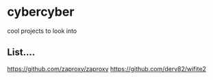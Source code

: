 # cybercyber
cool projects to look into


## List....
https://github.com/zaproxy/zaproxy
https://github.com/derv82/wifite2
